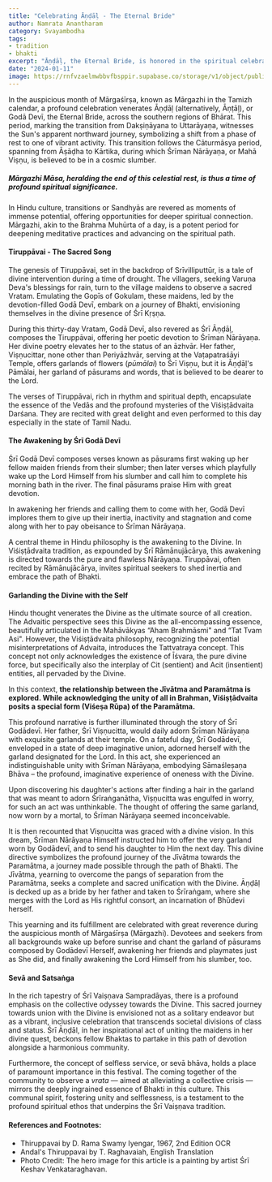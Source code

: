 ```yaml
---
title: "Celebrating Āṇḍāḷ - The Eternal Bride"
author: Namrata Anantharam
category: Svayambodha
tags:
- tradition
- bhakti
excerpt: "Āṇḍāḷ, the Eternal Bride, is honored in the spiritual celebration of Mārgazhi Māsa, marked by the composition of Tiruppāvai, a sacred song embodying profound devotion and awakening to the Divine."
date: "2024-01-11"
image: https://rnfvzaelmwbbvfbsppir.supabase.co/storage/v1/object/public/brhatwebsite/05dhiti/Andal.webp
---
```

In the auspicious month of Mārgaśīrṣa, known as Mārgazhi in the Tamizh calendar, a profound celebration venerates Āṇḍāḷ (alternatively, Āṇṭāḷ), or Godā Devī, the Eternal Bride, across the southern regions of Bhārat. This period, marking the transition from Dakṣiṇāyana to Uttarāyaṇa, witnesses the Sun's apparent northward journey, symbolizing a shift from a phase of rest to one of vibrant activity. This transition follows the Cāturmāsya period, spanning from Āṣāḍha to Kārtika, during which Śrīman Nārāyaṇa, or Mahā Viṣṇu, is believed to be in a cosmic slumber. 

##### Mārgazhi Māsa, heralding the end of this celestial rest, is thus a time of profound spiritual significance.

In Hindu culture, transitions or Sandhyās are revered as moments of immense potential, offering opportunities for deeper spiritual connection. Mārgazhi, akin to the Brahma Muhūrta of a day, is a potent period for deepening meditative practices and advancing on the spiritual path.

#### Tiruppāvai - The Sacred Song

The genesis of Tiruppāvai, set in the backdrop of Srīvilliputtūr, is a tale of divine intervention during a time of drought. The villagers, seeking Varuṇa Deva's blessings for rain, turn to the village maidens to observe a sacred Vratam. Emulating the Gopīs of Gokulam, these maidens, led by the devotion-filled Godā Devī, embark on a journey of Bhakti, envisioning themselves in the divine presence of Śrī Kṛṣṇa.

During this thirty-day Vratam, Godā Devī, also revered as Śrī Āṇḍāḷ, composes the Tiruppāvai, offering her poetic devotion to Śrīman Nārāyaṇa. Her divine poetry elevates her to the status of an āzhvār. Her father, Viṣṇucittar, none other than Periyāzhvār, serving at the Vaṭapatraśāyi Temple, offers garlands of flowers (_pūmālai_) to Śrī Viṣṇu, but it is Āṇḍāḷ's Pāmālai, her garland of pāsurams and words, that is believed to be dearer to the Lord.

The verses of Tiruppāvai, rich in rhythm and spiritual depth, encapsulate the essence of the Vedās and the profound mysteries of the Viśiṣṭādvaita Darśana. They are recited with great delight and even performed to this day especially in the state of Tamil Nadu. 

#### The Awakening by Śrī Godā Devī

Śrī Godā Devī composes verses known as pāsurams first waking up her fellow maiden friends from their slumber; then later verses which playfully wake up the Lord Himself from his slumber and call him to complete his morning bath in the river. The final pāsurams praise Him with great devotion. 

In awakening her friends and calling them to come with her, Godā Devī implores them to give up their inertia, inactivity and stagnation and come along with her to pay obeisance to Śrīman Nārāyaṇa. 

A central theme in Hindu philosophy is the awakening to the Divine. In Viśiṣṭādvaita tradition, as expounded by Śrī Rāmānujācārya, this awakening is directed towards the pure and flawless Nārāyaṇa. Tiruppāvai, often recited by Rāmānujācārya, invites spiritual seekers to shed inertia and embrace the path of Bhakti.

#### Garlanding the Divine with the Self

Hindu thought venerates the Divine as the ultimate source of all creation. The Advaitic perspective sees this Divine as the all-encompassing essence, beautifully articulated in the Mahāvākyas “Aham Brahmāsmi" and “Tat Tvam Asi". However, the Viśiṣṭādvaita philosophy, recognizing the potential misinterpretations of Advaita, introduces the Tattvatraya concept. This concept not only acknowledges the existence of Īśvara, the pure divine force, but specifically also the interplay of Cit (sentient) and Acit (insentient) entities, all pervaded by the Divine.

In this context, **the relationship between the Jīvātma and Paramātma is explored. While acknowledging the unity of all in Brahman, Viśiṣṭādvaita posits a special form (Viśeṣa Rūpa) of the Paramātma.**

This profound narrative is further illuminated through the story of Śrī Godādevī. Her father, Śrī Viṣṇucitta, would daily adorn Śrīman Nārāyaṇa with exquisite garlands at their temple. On a fateful day, Śrī Godādevī, enveloped in a state of deep imaginative union, adorned herself with the garland designated for the Lord. In this act, she experienced an indistinguishable unity with Śrīman Nārāyaṇa, embodying Sāmaśleṣaṇa Bhāva – the profound, imaginative experience of oneness with the Divine.

Upon discovering his daughter's actions after finding a hair in the garland that was meant to adorn Śrīraṅganātha, Viṣṇucitta was engulfed in worry, for such an act was unthinkable. The thought of offering the same garland, now worn by a mortal, to Śrīman Nārāyaṇa seemed inconceivable.

It is then recounted that Viṣṇucitta was graced with a divine vision. In this dream, Śrīman Nārāyaṇa Himself instructed him to offer the very garland worn by Godādevī, and to send his daughter to Him the next day. This divine directive symbolizes the profound journey of the Jīvātma towards the Paramātma, a journey made possible through the path of Bhakti. The Jīvātma, yearning to overcome the pangs of separation from the Paramātma, seeks a complete and sacred unification with the Divine. Āṇḍāḷ is decked up as a bride by her father and taken to Śrīraṅgam, where she merges with the Lord as His rightful consort, an incarnation of Bhūdevi herself. 

This yearning and its fulfillment are celebrated with great reverence during the auspicious month of Mārgaśīrṣa (Mārgazhi). Devotees and seekers from all backgrounds wake up before sunrise and chant the garland of pāsurams composed by Godādevī Herself, awakening her friends and playmates just as She did, and finally awakening the Lord Himself from his slumber, too.

#### Sevā and Satsaṅga

In the rich tapestry of Śrī Vaiṣṇava Sampradāyas, there is a profound emphasis on the collective odyssey towards the Divine. This sacred journey towards union with the Divine is envisioned not as a solitary endeavor but as a vibrant, inclusive celebration that transcends societal divisions of class and status. Śrī Āṇḍāl, in her inspirational act of uniting the maidens in her divine quest, beckons fellow Bhaktas to partake in this path of devotion alongside a harmonious community.

Furthermore, the concept of selfless service, or sevā bhāva, holds a place of paramount importance in this festival. The coming together of the community to observe a _vrata_ — aimed at alleviating a collective crisis — mirrors the deeply ingrained essence of Bhakti in this culture. This communal spirit, fostering unity and selflessness, is a testament to the profound spiritual ethos that underpins the Śrī Vaiṣṇava tradition.

#### References and Footnotes:

- Thiruppavai by D. Rama Swamy Iyengar, 1967, 2nd Edition OCR
- Andal's Thiruppavai by T. Raghavaiah, English Translation
- Photo Credit: The hero image for this article is a painting by artist Śrī Keshav Venkataraghavan.
